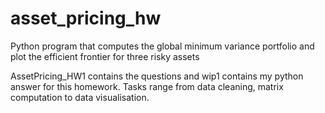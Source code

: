 # asset_pricing_hw
Python program that computes the global minimum variance portfolio and plot the efficient frontier for three risky assets

AssetPricing_HW1 contains the questions and wip1 contains my python answer for this homework. Tasks range from data cleaning, matrix computation to data visualisation. 
